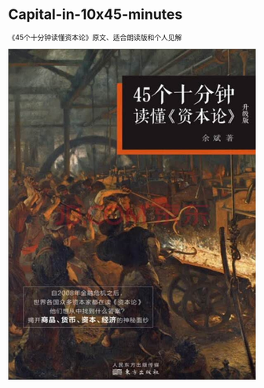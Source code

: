 # Capital-in-10x45-minutes
《45个十分钟读懂资本论》原文、适合朗读版和个人见解

![45个十分钟读懂《资本论》](https://github.com/bookcases/Capital-in-10x45-minutes/blob/master/Capital-in-10x45-minutes.jpg?raw=true)